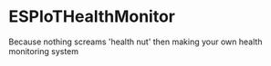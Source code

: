 # ESPIoTHealthMonitor
Because nothing screams 'health nut' then making your own health monitoring system
